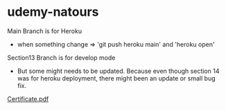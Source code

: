 # udemy-natours
Main Branch is for Heroku 
 - when something change => 'git push heroku main' and 'heroku open'

Section13 Branch is for develop mode
  - But some might needs to be updated. Because even though section 14 was for heroku deployment, there might been an update or small bug fix.

[Certificate.pdf](https://github.com/YoonJunHyeok/udemy-natours/files/12366412/Certificate.pdf)
